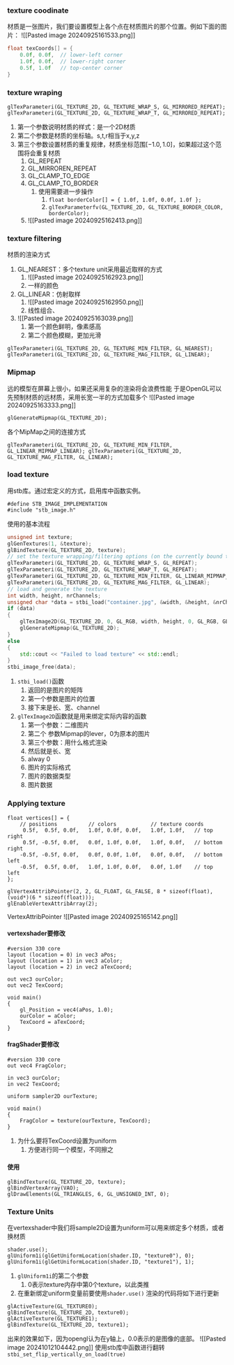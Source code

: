 ### texture coodinate
材质是一张图片，我们要设置模型上各个点在材质图片的那个位置。例如下面的图片：
![[Pasted image 20240925161533.png]]
```c++
float texCoords[] = {
	0.0f, 0.0f,  // lower-left corner  
    1.0f, 0.0f,  // lower-right corner
    0.5f, 1.0f   // top-center corner
}
```
### texture wraping
```
glTexParameteri(GL_TEXTURE_2D, GL_TEXTURE_WRAP_S, GL_MIRRORED_REPEAT);
glTexParameteri(GL_TEXTURE_2D, GL_TEXTURE_WRAP_T, GL_MIRRORED_REPEAT);
```
1. 第一个参数说明材质的样式：是一个2D材质
2. 第二个参数是材质的坐标轴。s,t,r相当于x,y,z
3. 第三个参数设置材质的重复规律，材质坐标范围$[-1.0, 1.0]$，如果超过这个范围将会重复材质
	1. GL_REPEAT
	2. GL_MIRROREN_REPEAT
	3. GL_CLAMP_TO_EDGE
	4. GL_CLAMP_TO_BORDER
		1. 使用需要进一步操作
			1. `float borderColor[] = { 1.0f, 1.0f, 0.0f, 1.0f };`
			2. `glTexParameterfv(GL_TEXTURE_2D, GL_TEXTURE_BORDER_COLOR, borderColor);`
	5. ![[Pasted image 20240925162413.png]]


### texture filtering
材质的渲染方式
1. GL_NEAREST：多个texture unit采用最近取样的方式
	1. ![[Pasted image 20240925162923.png]]
	2. 一样的颜色
2. GL_LINEAR：仿射取样
	1. ![[Pasted image 20240925162950.png]]
	2. 线性组合、
3. ![[Pasted image 20240925163039.png]]
	1. 第一个颜色鲜明，像素感高
	2. 第二个颜色模糊，更加光滑
```
glTexParameteri(GL_TEXTURE_2D, GL_TEXTURE_MIN_FILTER, GL_NEAREST); glTexParameteri(GL_TEXTURE_2D, GL_TEXTURE_MAG_FILTER, GL_LINEAR);
```


### Mipmap
远的模型在屏幕上很小，如果还采用复杂的渲染将会浪费性能
于是OpenGL可以先预制材质的远材质，采用长宽一半的方式加载多个
![[Pasted image 20240925163333.png]]
```
glGenerateMipmap(GL_TEXTURE_2D);
```
各个MipMap之间的连接方式
```
glTexParameteri(GL_TEXTURE_2D, GL_TEXTURE_MIN_FILTER, GL_LINEAR_MIPMAP_LINEAR); glTexParameteri(GL_TEXTURE_2D, GL_TEXTURE_MAG_FILTER, GL_LINEAR);
```

### load texture
用stb库。通过宏定义的方式，启用库中函数实例。
```
#define STB_IMAGE_IMPLEMENTATION 
#include "stb_image.h"
```
使用的基本流程
```c++
unsigned int texture;
glGenTextures(1, &texture);
glBindTexture(GL_TEXTURE_2D, texture);
// set the texture wrapping/filtering options (on the currently bound texture object)
glTexParameteri(GL_TEXTURE_2D, GL_TEXTURE_WRAP_S, GL_REPEAT);	
glTexParameteri(GL_TEXTURE_2D, GL_TEXTURE_WRAP_T, GL_REPEAT);
glTexParameteri(GL_TEXTURE_2D, GL_TEXTURE_MIN_FILTER, GL_LINEAR_MIPMAP_LINEAR);
glTexParameteri(GL_TEXTURE_2D, GL_TEXTURE_MAG_FILTER, GL_LINEAR);
// load and generate the texture
int width, height, nrChannels;
unsigned char *data = stbi_load("container.jpg", &width, &height, &nrChannels, 0);
if (data)
{
    glTexImage2D(GL_TEXTURE_2D, 0, GL_RGB, width, height, 0, GL_RGB, GL_UNSIGNED_BYTE, data);
    glGenerateMipmap(GL_TEXTURE_2D);
}
else
{
    std::cout << "Failed to load texture" << std::endl;
}
stbi_image_free(data);
```
1. `stbi_load()`函数
	1. 返回的是图片的矩阵
	2. 第一个参数是图片的位置
	3. 接下来是长、宽、channel
2. `glTexImage2D`函数就是用来绑定实际内容的函数
	1. 第一个参数：二维图片
	2. 第二个 参数Mipmap的lever，0为原本的图片
	3. 第三个参数：用什么格式渲染
	4. 然后就是长、宽
	5. alway 0
	6. 图片的实际格式
	7. 图片的数据类型
	8. 图片数据

### Applying texture
```
float vertices[] = {
    // positions          // colors           // texture coords
     0.5f,  0.5f, 0.0f,   1.0f, 0.0f, 0.0f,   1.0f, 1.0f,   // top right
     0.5f, -0.5f, 0.0f,   0.0f, 1.0f, 0.0f,   1.0f, 0.0f,   // bottom right
    -0.5f, -0.5f, 0.0f,   0.0f, 0.0f, 1.0f,   0.0f, 0.0f,   // bottom left
    -0.5f,  0.5f, 0.0f,   1.0f, 1.0f, 0.0f,   0.0f, 1.0f    // top left 
};

glVertexAttribPointer(2, 2, GL_FLOAT, GL_FALSE, 8 * sizeof(float), (void*)(6 * sizeof(float)));
glEnableVertexAttribArray(2); 
```
VertexAttribPointer
![[Pasted image 20240925165142.png]]

#### vertexshader要修改
```
#version 330 core
layout (location = 0) in vec3 aPos;
layout (location = 1) in vec3 aColor;
layout (location = 2) in vec2 aTexCoord;

out vec3 ourColor;
out vec2 TexCoord;

void main()
{
    gl_Position = vec4(aPos, 1.0);
    ourColor = aColor;
    TexCoord = aTexCoord;
}
```

#### fragShader要修改
```
#version 330 core
out vec4 FragColor;
  
in vec3 ourColor;
in vec2 TexCoord;

uniform sampler2D ourTexture;

void main()
{
    FragColor = texture(ourTexture, TexCoord);
}
```
1. 为什么要将TexCoord设置为uniform
	1. 方便进行同一个模型，不同擦之

#### 使用
```
glBindTexture(GL_TEXTURE_2D, texture);
glBindVertexArray(VAO);
glDrawElements(GL_TRIANGLES, 6, GL_UNSIGNED_INT, 0);
```

### Texture Units
在vertexshader中我们将sample2D设置为uniform可以用来绑定多个材质，或者换材质
```
shader.use();
glUniform1i(glGetUniformLocation(shader.ID, "texture0"), 0);
glUniform1i(glGetUniformLocation(shader.ID, "texture1"), 1);
```
1. `glUniform1i`的第二个参数
	1. 0表示texture内存中第0个texture，以此类推
2. 在重新绑定uniform变量前要使用`shader.use()`
渲染的代码将如下进行更新
```
glActiveTexture(GL_TEXTURE0);
glBindTexture(GL_TEXTURE_2D, texture0);
glActiveTexture(GL_TEXTURE1);
glBindTexture(GL_TEXTURE_2D, texture1);
```
出来的效果如下，因为opengl认为在y轴上，0.0表示的是图像的底部。
![[Pasted image 20241012104442.png]]
使用stb库中函数进行翻转`stbi_set_flip_vertically_on_load(true)`

